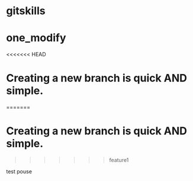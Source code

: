 # gitskills
# one_modify
<<<<<<< HEAD
# Creating a new branch is quick AND simple.
=======
# Creating a new branch is quick AND simple.
>>>>>>> feature1

test
pouse
